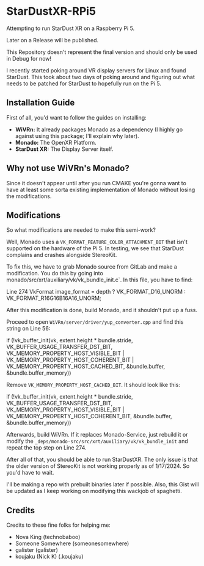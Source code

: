 # StarDustXR-RPi5
Attempting to run StarDust XR on a Raspberry Pi 5.

Later on a Release will be published.

This Repository doesn't represent the final version and should only be used in Debug for now!

I recently started poking around VR display servers for Linux and found StarDust. This took about two days of poking around and figuring out what needs to be patched for StarDust to hopefully run on the Pi 5.

## Installation Guide

First of all, you'd want to follow the guides on installing:

- **WiVRn:** It already packages Monado as a dependency (I highly go against using this package; I'll explain why later).
- **Monado:** The OpenXR Platform.
- **StarDust XR:** The Display Server itself.

## Why not use WiVRn's Monado?
Since it doesn't appear until after you run CMAKE you're gonna want to have at least some sorta existing implementation of Monado without losing the modifications.

## Modifications

So what modifications are needed to make this semi-work?

Well, Monado uses a `VK_FORMAT_FEATURE_COLOR_ATTACHMENT_BIT` that isn't supported on the hardware of the Pi 5. In testing, we see that StarDust complains and crashes alongside StereoKit.

To fix this, we have to grab Monado source from GitLab and make a modification. You do this by going into monado/src/xrt/auxiliary/vk/vk_bundle_init.c`. In this file, you have to find:

Line 274 VkFormat image_format = depth ? VK_FORMAT_D16_UNORM : VK_FORMAT_R16G16B16A16_UNORM;

After this modification is done, build Monado, and it shouldn't put up a fuss.

Proceed to open `WiVRn/server/driver/yup_converter.cpp` and find this string on Line 56:

if (!vk_buffer_init(vk, extent.height * bundle.stride, VK_BUFFER_USAGE_TRANSFER_DST_BIT, VK_MEMORY_PROPERTY_HOST_VISIBLE_BIT | VK_MEMORY_PROPERTY_HOST_COHERENT_BIT | VK_MEMORY_PROPERTY_HOST_CACHED_BIT, &bundle.buffer, &bundle.buffer_memory))


Remove `VK_MEMORY_PROPERTY_HOST_CACHED_BIT`. It should look like this:

if (!vk_buffer_init(vk, extent.height * bundle.stride, VK_BUFFER_USAGE_TRANSFER_DST_BIT, VK_MEMORY_PROPERTY_HOST_VISIBLE_BIT | VK_MEMORY_PROPERTY_HOST_COHERENT_BIT, &bundle.buffer, &bundle.buffer_memory))

Afterwards, build WiVRn. If it replaces Monado-Service, just rebuild it or modify the `_deps/monado-src/src/xrt/auxiliary/vk/vk_bundle_init` and repeat the top step on Line 274.

After all of that, you should be able to run StarDustXR. The only issue is that the older version of StereoKit is not working properly as of 1/17/2024. So you'd have to wait.

I'll be making a repo with prebuilt binaries later if possible. Also, this Gist will be updated as I keep working on modifying this wackjob of spaghetti.

## Credits

Credits to these fine folks for helping me:

- Nova King (technobaboo)
- Someone Somewhere (someonesomewhere)
- galister (galister)
- koujaku (Nick K) (.koujaku)
